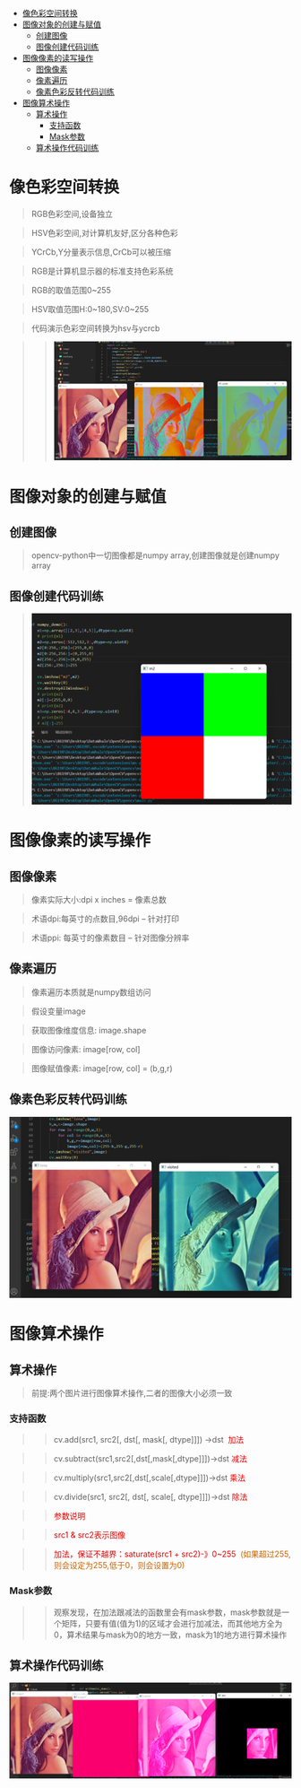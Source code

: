 - [像色彩空间转换](#像色彩空间转换)
- [图像对象的创建与赋值](#图像对象的创建与赋值)
  - [创建图像](#创建图像)
  - [图像创建代码训练](#图像创建代码训练)
- [图像像素的读写操作](#图像像素的读写操作)
  - [图像像素](#图像像素)
  - [像素遍历](#像素遍历)
  - [像素色彩反转代码训练](#像素色彩反转代码训练)
- [图像算术操作](#图像算术操作)
  - [算术操作](#算术操作)
    - [支持函数](#支持函数)
    - [Mask参数](#mask参数)
  - [算术操作代码训练](#算术操作代码训练)
  
# 像色彩空间转换

>RGB色彩空间,设备独立

>HSV色彩空间,对计算机友好,区分各种色彩

>YCrCb,Y分量表示信息,CrCb可以被压缩

>RGB是计算机显示器的标准支持色彩系统

>RGB的取值范围0~255

>HSV取值范围H:0~180,SV:0~255


>代码演示色彩空间转换为hsv与ycrcb

>>![jpg](../data/transform.png)

# 图像对象的创建与赋值

## 创建图像

>opencv-python中一切图像都是numpy array,创建图像就是创建numpy array

## 图像创建代码训练

>![np_demo](../data/np_demo.png)

# 图像像素的读写操作

## 图像像素

>像素实际大小:dpi x inches = 像素总数

>术语dpi:每英寸的点数目,96dpi – 针对打印

>术语ppi: 每英寸的像素数目 – 针对图像分辨率

## 像素遍历

>像素遍历本质就是numpy数组访问

>假设变量image

>获取图像维度信息: image.shape

>图像访问像素: image[row, col]

>图像赋值像素: image[row, col] = (b,g,r)

## 像素色彩反转代码训练

![fanzhuan](../data/fanzhuan.png)

# 图像算术操作

## 算术操作

>前提:两个图片进行图像算术操作,二者的图像大小必须一致

### 支持函数

>> cv.add(src1, src2[, dst[, mask[, dtype]]]) ->dst &nbsp;<font color="#dd0000">加法</font>

>>cv.subtract(src1,src2[,dst[,mask[,dtype]]])->dst&nbsp;<font color="#dd0000">减法</font>

>>cv.multiply(src1,src2[,dst[,scale[,dtype]]])->dst&nbsp;<font color="#dd0000">乘法</font>

>>cv.divide(src1, src2[, dst[, scale[, dtype]]])->dst&nbsp;<font color="#dd0000">除法</font>

>><font color="#dd0000">参数说明</font>

>><font color="#dd0000">src1 & src2表示图像</font>

>><font color="#dd0000">加法，保证不越界：saturate(src1 + src2)-》0~255</font> &nbsp;<font color="#c564">(如果超过255,则会设定为255,低于0，则会设置为0)</font>

### Mask参数

>> 观察发现，在加法跟减法的函数里会有mask参数，mask参数就是一个矩阵，只要有值(值为1)的区域才会进行加减法，而其他地方全为0，算术结果与mask为0的地方一致，mask为1的地方进行算术操作

## 算术操作代码训练

![added](../data/added.png)